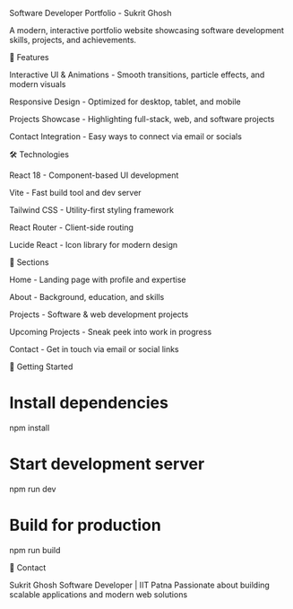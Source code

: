 Software Developer Portfolio - Sukrit Ghosh

A modern, interactive portfolio website showcasing software development skills, projects, and achievements.

🚀 Features

Interactive UI & Animations - Smooth transitions, particle effects, and modern visuals

Responsive Design - Optimized for desktop, tablet, and mobile

Projects Showcase - Highlighting full-stack, web, and software projects

Contact Integration - Easy ways to connect via email or socials

🛠️ Technologies

React 18 - Component-based UI development

Vite - Fast build tool and dev server

Tailwind CSS - Utility-first styling framework

React Router - Client-side routing

Lucide React - Icon library for modern design

🎯 Sections

Home - Landing page with profile and expertise

About - Background, education, and skills

Projects - Software & web development projects

Upcoming Projects - Sneak peek into work in progress

Contact - Get in touch via email or social links

🚀 Getting Started
# Install dependencies
npm install

# Start development server
npm run dev

# Build for production
npm run build

📧 Contact

Sukrit Ghosh
Software Developer | IIT Patna
Passionate about building scalable applications and modern web solutions
